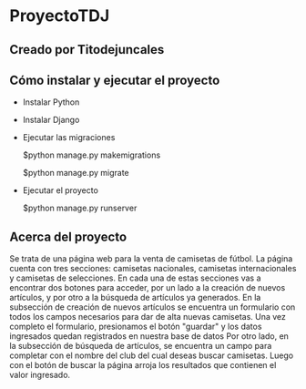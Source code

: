 # ProyectoTDJ
## Creado por Titodejuncales

## Cómo instalar y ejecutar el proyecto

- Instalar Python
- Instalar Django
- Ejecutar las migraciones

  $python manage.py makemigrations
  
  $python manage.py migrate
  
- Ejecutar el proyecto

  $python manage.py runserver

## Acerca del proyecto
Se trata de una página web para la venta de camisetas de fútbol.
La página cuenta con tres secciones: camisetas nacionales, camisetas internacionales y camisetas de selecciones.
En cada una de estas secciones vas a encontrar dos botones para acceder, por un lado a la creación de nuevos artículos, 
y por otro a la búsqueda de artículos ya generados. 
En la subsección de creación de nuevos artículos se encuentra un formulario con todos los campos necesarios para dar
de alta nuevas camisetas. Una vez completo el formulario, presionamos el botón "guardar" y los datos ingresados quedan
registrados en nuestra base de datos
Por otro lado, en la subsección de búsqueda de artículos, se encuentra un campo para completar con el nombre del club
del cual deseas buscar camisetas. Luego con el botón de buscar la página arroja los resultados que contienen el valor
ingresado.


